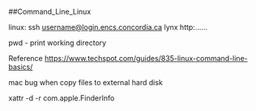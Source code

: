 ##Command_Line_Linux



linux:
ssh username@login.encs.concordia.ca
lynx http:……

pwd - print working directory











Reference
https://www.techspot.com/guides/835-linux-command-line-basics/







mac bug when copy files to external hard disk

xattr -d -r com.apple.FinderInfo